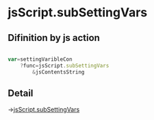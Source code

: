 # jsScript.subSettingVars

## Difinition by js action

```js.js

var=settingVaribleCon
	?func=jsScript.subSettingVars
		&jsContentsString
```

## Detail

->[jsScript.subSettingVars](https://github.com/puutaro/CommandClick/blob/master/md/developer/js_interface/details/edit/JsScript/subSettingVars.md)
